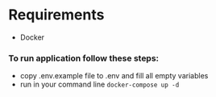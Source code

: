 # Requirements
- Docker


### To run application follow these steps:
- copy .env.example file to .env and fill all empty variables
- run in your command line ```docker-compose up -d```
